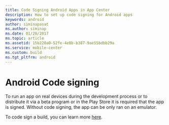 ```yaml
---
title: Code Signing Android Apps in App Center
description: How to set up code signing for Android apps
keywords: android
author: siminapasat
ms.author: siminap
ms.date: 01/20/2017
ms.topic: article
ms.assetid: 15b220a0-52fe-4e8b-b387-9ae55bdbb29a
ms.service: mobile-center
ms.custom: build
ms.tgt_pltfrm: android
---
```


# Android Code signing

To run an app on real devices during the development process or to distribute it via a beta program or in the Play Store it is required that the app is signed. Without code signing, the app can be only ran on an emulator.

To code sign a build, you can learn more [here](~/build/android/code-signing/setup.md).
